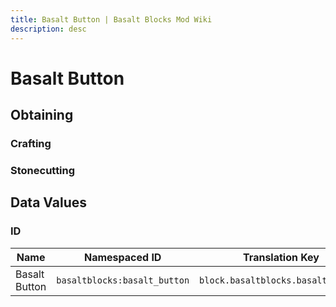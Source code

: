 ```yaml
---
title: Basalt Button | Basalt Blocks Mod Wiki
description: desc
---
```


# Basalt Button

<InvSlot id="basaltblocks:basalt_button" />

## Obtaining

### Crafting

<ShapedRecipe
b2="basalt"
output="basaltblocks:basalt_button"
:count="1"/>

### Stonecutting

<StonecutterRecipe
input="basalt"
output="basaltblocks:basalt_button"
:count="1"/>

## Data Values

### ID

| Name          | Namespaced ID                | Translation Key                    |
| ------------- | ---------------------------- | ---------------------------------- |
| Basalt Button | `basaltblocks:basalt_button` | `block.basaltblocks.basalt_button` |
